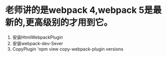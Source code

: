 # 老师讲的是webpack 4,webpack 5是最新的,更高级别的才用到它。

1. 安装HtmlWebpackPlugin
2. 安装webpack-dev-Sever
3. CopyPlugin   'npm view copy-webpack-plugin versions

